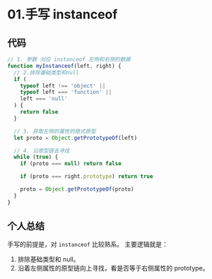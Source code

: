 # 01.手写 instanceof

## 代码

```js
// 1. 参数 对应 instanceof 左侧和右侧的数据
function myInstanceof(left, right) {
  // 2.排除基础类型和null
  if (
    typeof left !== 'object' ||
    typeof left === 'function' ||
    left === 'null'
  ) {
    return false
  }

  // 3. 获取左侧的属性的隐式原型
  let proto = Object.getPrototypeOf(left)

  // 4. 沿原型链去寻找
  while (true) {
    if (proto === null) return false

    if (proto === right.prototype) return true

    proto = Object.getPrototypeOf(proto)
  }
}
```

## 个人总结

手写的前提是，对 `instanceof` 比较熟系。
主要逻辑就是：

1. 排除基础类型和 null。
2. 沿着左侧属性的原型链向上寻找，看是否等于右侧属性的 prototype。

